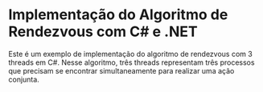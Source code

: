 # Implementação do Algoritmo de Rendezvous com C# e .NET

Este é um exemplo de implementação do algoritmo de rendezvous com 3 threads em C#. Nesse algoritmo, três threads representam três processos que precisam se encontrar simultaneamente para realizar uma ação conjunta.
